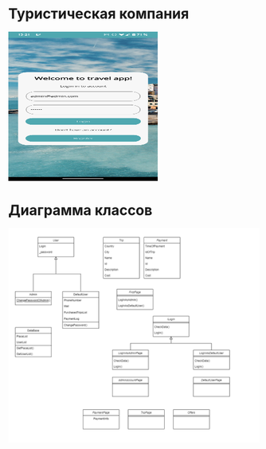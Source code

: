 # Туристическая компания
<img
  src="Screenshots/LoginPage.png"
  alt="Alt text"
  title="Login page"
  style="display: inline-block; width: 300px; height: 300px"/>
# Диаграмма классов

![Image alt](https://github.com/westcrime/travel-agency-app/raw/main/diagram/diagram.png)
